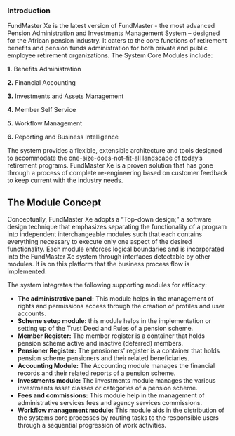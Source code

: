 ### Introduction

FundMaster Xe is the latest version of FundMaster - the most advanced Pension Administration and Investments Management System – designed for the African pension industry. It caters to the core functions of retirement benefits and pension funds administration for both private and public employee retirement organizations. The System Core Modules include:

**1.**	Benefits Administration

**2.**	Financial Accounting

**3.**	Investments and Assets Management

**4.**	Member Self Service

**5.**	Workflow Management

**6.**	Reporting and Business Intelligence

The system provides a flexible, extensible architecture and tools designed to accommodate the one-size-does-not-fit-all landscape of today’s retirement programs. FundMaster Xe is a proven solution that has gone through a process of complete re-engineering based on customer feedback to keep current with the industry needs.

## The Module Concept

Conceptually, FundMaster Xe adopts a “Top-down design;” a software design technique that emphasizes separating the functionality of a program into independent interchangeable modules such that each contains everything necessary to execute only one aspect of the desired functionality. Each module enforces logical boundaries and is incorporated into the FundMaster Xe system through interfaces detectable by other modules. It is on this platform that the business process flow is implemented.

The system integrates the following supporting modules for efficacy:

-	**The administrative panel:** This module helps in the management of rights and permissions access through the creation of profiles and user accounts.
-	**Scheme setup module:** this module helps in the implementation or setting up of the Trust Deed and Rules of a pension scheme.
-	**Member Register:** The member register is a container that holds pension scheme active and inactive (deferred) members.
-	**Pensioner Register:** The pensioners’ register is a container that holds pension scheme pensioners and their related beneficiaries.
-	**Accounting Module:** The Accounting module manages the financial records and their related reports of a pension scheme.
-	**Investments module:** The investments module manages the various investments asset classes or categories of a pension scheme.
-	**Fees and commissions:** This module help in the management of administrative services fees and agency services commissions.
-	**Workflow management module:** This module aids in the distribution of the systems core processes by routing tasks to the responsible users through a sequential progression of work activities.
